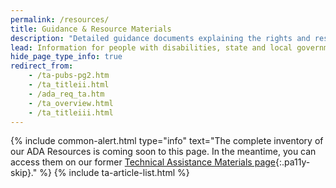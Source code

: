 ```yaml
---
permalink: /resources/
title: Guidance & Resource Materials
description: "Detailed guidance documents explaining the rights and responsibilities under the ADA and the Department's regulations related to topics the ADA covers including service animals, health care and more."
lead: Information for people with disabilities, state and local governments, and businesses
hide_page_type_info: true
redirect_from:
    - /ta-pubs-pg2.htm
    - /ta_titleii.html
    - /ada_req_ta.htm
    - /ta_overview.html
    - /ta_titleiii.html
---
```


{% include common-alert.html type="info" text="The complete inventory of our ADA Resources is coming soon to this page. In the meantime, you can access them on our former [Technical Assistance Materials page](https://archive.ada.gov/ta-pubs-pg2.htm){:.pa11y-skip}." %}
{% include ta-article-list.html %}


